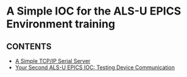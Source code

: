 # A Simple IOC for the ALS-U EPICS Environment training 

## CONTENTS

* [A Simple TCP/IP Serial Server](docs/Simulator.md)
* [Your Second ALS-U EPICS IOC: Testing Device Communication](docs/IOCwithSimulator.md)

